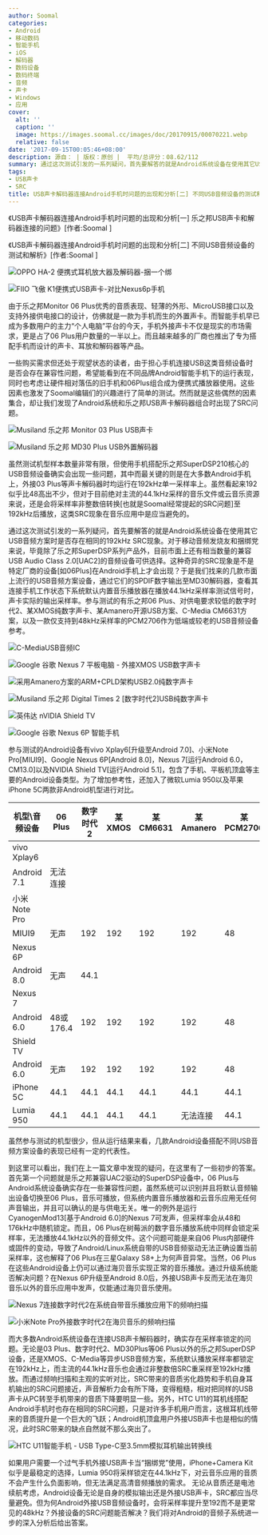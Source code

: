 ```yaml
---
author: Soomal
categories:
- Android
- 移动数码
- 智能手机
- iOS
- 解码器
- 数码设备
- 数码终端
- 音频
- 声卡
- Windows
- 应用
cover:
  alt: ''
  caption: ''
  image: https://images.soomal.cc/images/doc/20170915/00070221.webp
  relative: false
date: '2017-09-15T00:05:46+08:00'
description: 源自： | 版权：原创 |  平均/总评分：08.62/112
summary: 通过这次测试引发的一系列疑问，首先要解答的就是Android系统设备在使用其它USB音频方案时是否存在相同的192kHz SRC现象。毕竟对于移动音频发烧友来说，除了乐之邦SuperDSP系列产品外，这种奇异的SRC现象是不是特定厂商的个别设备在Android手机上才会出现？
tags:
- USB声卡
- SRC
title: USB声卡解码器连接Android手机时问题的出现和分析[二] 不同USB音频设备的测试和解析
---
```


《USB声卡解码器连接Android手机时问题的出现和分析[一] 乐之邦USB声卡和解码器连接的问题》[作者:Soomal ]

《USB声卡解码器连接Android手机时问题的出现和分析[二] 不同USB音频设备的测试和解析》[作者:Soomal ]



![OPPO HA-2 便携式耳机放大器及解码器-捆一个绑](https://images.soomal.cc/images/doc/20151125/00056546_01.webp)



![FIIO 飞傲 K1便携式USB声卡-对比Nexus6p手机](https://images.soomal.cc/images/doc/20160216/00058330_01.webp)



由于乐之邦Monitor 06 Plus优秀的音质表现、轻薄的外形、MicroUSB接口以及支持外接供电接口的设计，仿佛就是一款为手机而生的外置声卡。而智能手机早已成为多数用户的主力“个人电脑”平台的今天，手机外接声卡不仅是现实的市场需求，更是占了06 Plus用户数量的一半以上。而且越来越多的厂商也推出了专为搭配手机而设计的声卡、耳放和解码器等产品。



一些购买需求但还处于观望状态的读者，由于担心手机连接USB这类音频设备时是否会存在兼容性问题，希望能看到在不同品牌Android智能手机下的运行表现，同时也考虑让硬件相对落伍的旧手机和06Plus组合成为便携式播放器使用。这些因素也激发了Soomal编辑们的兴趣进行了简单的测试。然而就是这些偶然的因素集合，却让我们发现了Android系统和乐之邦USB声卡解码器组合时出现了SRC问题。



![Musiland 乐之邦 Monitor 03 Plus USB声卡](https://images.soomal.cc/images/doc/20170217/00066458_01.webp)



![Musiland 乐之邦 MD30 Plus USB外置解码器](https://images.soomal.cc/images/doc/20161228/00065478_01.webp)



虽然测试机型样本数量非常有限，但使用手机搭配乐之邦SuperDSP210核心的USB音频设备确实会出现一些问题，其中而最关键的则是在大多数Android手机上，外接03 Plus等声卡解码器时均运行在192kHz单一采样率上。虽然看起来192似乎比48高出不少，但对于目前绝对主流的44.1kHz采样的音乐文件或云音乐资源来说，还是会将采样率非整数倍转换[也就是Soomal经常提起的SRC问题]至192kHz后播放，这类SRC现象在音乐应用中是应当避免的。



通过这次测试引发的一系列疑问，首先要解答的就是Android系统设备在使用其它USB音频方案时是否存在相同的192kHz SRC现象。对于移动音频发烧友和捆绑党来说，毕竟除了乐之邦SuperDSP系列产品外，目前市面上还有相当数量的兼容USB Audio Class 2.0[UAC2]的音频设备可供选择。这种奇异的SRC现象是不是特定厂商的设备[如06Plus]在Android手机上才会出现？于是我们找来的几款市面上流行的USB音频方案设备，通过它们的SPDIF数字输出至MD30解码器，查看其连接手机工作状态下系统默认内置音乐播放器在播放44.1kHz采样率测试信号时，声卡实际的输出采样率。参与测试的有乐之邦06 Plus、对供电要求较低的数字时代2、某XMOS纯数字声卡、某Amanero开源USB方案、C-Media CM6631方案，以及一款仅支持到48kHz采样率的PCM2706作为低端或较老的USB音频设备参考。



![C-MediaUSB音频IC](https://images.soomal.cc/images/doc/20150418/00050985_01.webp)



![Google 谷歌 Nexus 7 平板电脑 - 外接XMOS USB数字声卡](https://images.soomal.cc/images/doc/20150202/00049053_01.webp)



![采用Amanero方案的ARM+CPLD架构USB2.0纯数字声卡](https://images.soomal.cc/images/doc/20161127/00064630_01.webp)



![Musiland 乐之邦 Digital Times 2 [数字时代2]USB纯数字声卡](https://images.soomal.cc/images/doc/20160223/00058498_01.webp)



![英伟达 nVIDIA Shield TV](https://images.soomal.cc/images/doc/20160128/00058260_01.webp)



![Google 谷歌 Nexus 6P 智能手机](https://images.soomal.cc/images/doc/20160105/00057681_01.webp)



参与测试的Android设备有vivo Xplay6[升级至Android 7.0]、小米Note Pro[MIUI9]、Google Nexus 6P[Android 8.0]，Nexus 7[运行Android 6.0，CM13.0]以及NVIDIA Shield TV[运行Android 5.1]，包含了手机、平板机顶盒等主要的Android设备类型。为了增加参考性，还加入了微软Lumia 950以及苹果iPhone 5C两款非Android机型进行对比。



| 机型\音频设备 | 06 Plus | 数字时代2 | 某XMOS | 某CM6631 | 某Amanero | 某PCM2706 |
| --- | --- | --- | --- | --- | --- | --- |
| vivo Xplay6
Android 7.1 | 无法连接 |
| 小米Note Pro
MIUI9 | 无声 | 192 | 192 | 192 | 192 | 48 |
| Nexus 6P
  Android 8.0 | 无声 | 44.1 |
| Nexus 7
Android 6.0 | 48或176.4 | 192 | 192 | 192 | 192 | 48 |
| Shield TV
Android 6.0 | 无声 | 192 | 192 | 192 | 192 | 48 |
| iPhone 5C | 44.1 | 44.1 | 44.1 | 44.1 | 44.1 | 44.1 |
| Lumia 950 | 44.1 | 44.1 | 44.1 | 44.1 | 无法连接 | 44.1 |



虽然参与测试的机型很少，但从运行结果来看，几款Android设备搭配不同USB音频方案设备的表现已经有一定的代表性。



到这里可以看出，我们在上一篇文章中发现的疑问，在这里有了一些初步的答案。首先第一个问题就是乐之邦兼容UAC2驱动的SuperDSP设备中，06 Plus与Android系统设备确实存在一些兼容性问题，虽然系统可以识别并且将默认音频输出设备切换至06 Plus，音乐可播放，但系统内置音乐播放器和云音乐应用无任何声音输出，并且可以确认的是与供电无关。唯一的例外是运行CyanogenMod13[基于Android 6.0]的Nexus 7可发声，但采样率会从48和176kHz中随机锁定。而且，06 Plus在树莓派的数字音乐播放系统中同样会锁定采样率，无法播放44.1kHz以外的音频文件。这个问题可能是来自06 Plus内部硬件或固件的变动，导致了Android/Linux系统自带的USB音频驱动无法正确设置当前采样率，这也解释了06 Plus在三星Galaxy S8+上为何声音异常。当然，06 Plus在这些Android设备上仍可以通过海贝音乐实现正常的音乐播放。通过升级系统能否解决问题？在Nexus 6P升级至Android 8.0后，外接USB声卡反而无法在海贝音乐以外的音乐应用中发声，仅能通过海贝音乐使用。



![Nexus 7连接数字时代2在系统自带音乐播放应用下的频响扫描](https://images.soomal.cc/images/doc/20170914/00070211_01.webp)



![小米Note Pro外接数字时代2在海贝音乐的频响扫描](https://images.soomal.cc/images/doc/20170914/00070212_01.webp)



而大多数Android系统设备在连接USB声卡解码器时，确实存在采样率锁定的问题。无论是03 Plus、数字时代2、MD30Plus等06 Plus以外的乐之邦SuperDSP设备，还是XMOS、C-Media等异步USB音频方案，系统默认播放采样率都锁定在192kHz上，而主流的44.1kHz音乐也会通过非整数倍SRC重采样至192kHz播放。而通过频响扫描和主观的实听对比，SRC带来的音质劣化趋势和手机自身耳机输出的SRC问题接近，声音解析力会有所下降，变得粗糙，相对把同样的USB声卡从PC转至手机带来的音质下降要明显一些。另外，HTC U11的耳机线搭配Android手机时也存在相同的SRC问题，只是对许多手机用户而言，这根耳机线带来的音质提升是一个巨大的飞跃；Android机顶盒用户外接USB声卡也是相似的情况，此时SRC带来的缺点自然就不那么突出了。



![HTC U11智能手机 - USB Type-C至3.5mm模拟耳机输出转换线](https://images.soomal.cc/images/doc/20170625/00068627.webp)



如果用户需要一个过气手机外接USB声卡当“捆绑党”使用，iPhone+Camera Kit似乎是最稳定的选择，Lumia 950将采样锁定在44.1kHz下，对云音乐应用的音质不会产生什么负面影响，但无法满足高清音频播放的需求。  无论从音质还是电池续航考虑，Android设备无论是自身的模拟输出还是外接USB声卡，SRC都应当尽量避免。但为何Android外接USB音频设备时，会将采样率提升至192而不是更常见的48kHz？外接设备的SRC问题能否解决？我们将对Android的音频子系统进一步的深入分析后给出答案。